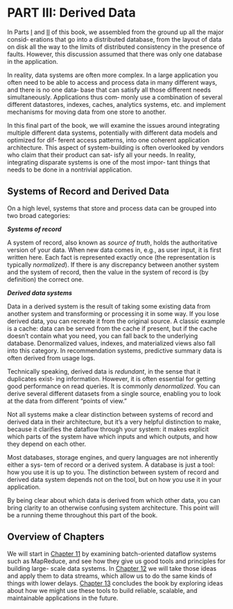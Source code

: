 # PART III: Derived Data

In Parts [I](part-i.md) and [II](part-ii.md) of this book, we assembled from the ground up all the major consid‐ erations that go into a distributed database, from the layout of data on disk all the way to the limits of distributed consistency in the presence of faults. However, this discussion assumed that there was only one database in the application.

In reality, data systems are often more complex. In a large application you often need to be able to access and process data in many different ways, and there is no one data‐ base that can satisfy all those different needs simultaneously. Applications thus com‐ monly use a combination of several different datastores, indexes, caches, analytics systems, etc. and implement mechanisms for moving data from one store to another.

In this final part of the book, we will examine the issues around integrating multiple different data systems, potentially with different data models and optimized for dif‐ ferent access patterns, into one coherent application architecture. This aspect of system-building is often overlooked by vendors who claim that their product can sat‐ isfy all your needs. In reality, integrating disparate systems is one of the most impor‐ tant things that needs to be done in a nontrivial application.

## Systems of Record and Derived Data

On a high level, systems that store and process data can be grouped into two broad categories:



***Systems of record***

A system of record, also known as *source of truth*, holds the authoritative version of your data. When new data comes in, e.g., as user input, it is first written here. Each fact is represented exactly once (the representation is typically *normalized*). If there is any discrepancy between another system and the system of record, then the value in the system of record is (by definition) the correct one.

***Derived data systems***

Data in a derived system is the result of taking some existing data from another system and transforming or processing it in some way. If you lose derived data, you can recreate it from the original source. A classic example is a cache: data can be served from the cache if present, but if the cache doesn’t contain what you need, you can fall back to the underlying database. Denormalized values, indexes, and materialized views also fall into this category. In recommendation systems, predictive summary data is often derived from usage logs.



Technically speaking, derived data is *redundant*, in the sense that it duplicates exist‐ ing information. However, it is often essential for getting good performance on read queries. It is commonly *denormalized*. You can derive several different datasets from a single source, enabling you to look at the data from different “points of view.”

Not all systems make a clear distinction between systems of record and derived data in their architecture, but it’s a very helpful distinction to make, because it clarifies the dataflow through your system: it makes explicit which parts of the system have which inputs and which outputs, and how they depend on each other.

Most databases, storage engines, and query languages are not inherently either a sys‐ tem of record or a derived system. A database is just a tool: how you use it is up to you. The distinction between system of record and derived data system depends not on the tool, but on how you use it in your application.

By being clear about which data is derived from which other data, you can bring clarity to an otherwise confusing system architecture. This point will be a running theme throughout this part of the book.



## Overview of Chapters

We will start in [Chapter 11](ch11.md) by examining batch-oriented dataflow systems such as MapReduce, and see how they give us good tools and principles for building large- scale data systems. In [Chapter 12](ch12.md) we will take those ideas and apply them to data streams, which allow us to do the same kinds of things with lower delays. [Chapter 13](ch13.md) concludes the book by exploring ideas about how we might use these tools to build reliable, scalable, and maintainable applications in the future.

